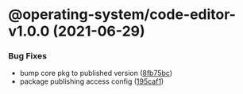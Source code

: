 # @operating-system/code-editor-v1.0.0 (2021-06-29)


### Bug Fixes

* bump core pkg to published version ([8fb75bc](https://github.com/sterlingwes/operating-system/commit/8fb75bc07597cf48754c54ba0a060850a4a2eeb4))
* package publishing access config ([195caf1](https://github.com/sterlingwes/operating-system/commit/195caf1a16b4d83b5beb3597ed201eb0a5b54236))
